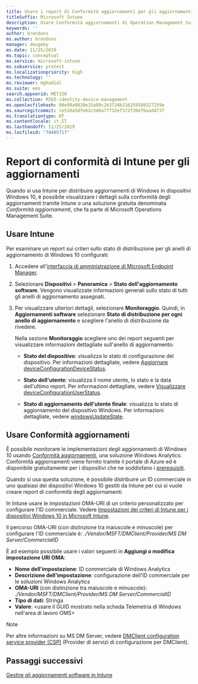 ```yaml
---
title: Usare i report di Conformità aggiornamenti per gli aggiornamenti di Windows in Microsoft Intune
titleSuffix: Microsoft Intune
description: Usare Conformità aggiornamenti di Operation Management Suite per visualizzare i dati dei report per gli aggiornamenti di Windows distribuiti con Intune.
keywords: ''
author: brenduns
ms.author: brenduns
manager: dougeby
ms.date: 11/25/2019
ms.topic: conceptual
ms.service: microsoft-intune
ms.subservice: protect
ms.localizationpriority: high
ms.technology: ''
ms.reviewer: mghadial
ms.suite: ems
search.appverid: MET150
ms.collection: M365-identity-device-management
ms.openlocfilehash: 0de98a0820e15a09c2b3724b216359580327259e
ms.sourcegitcommit: ce518a5dfe62c546a77f32ef372f36efbaad473f
ms.translationtype: HT
ms.contentlocale: it-IT
ms.lasthandoff: 11/25/2019
ms.locfileid: "74465717"
---
```

# <a name="intune-compliance-reports-for-updates"></a>Report di conformità di Intune per gli aggiornamenti

Quando si usa Intune per distribuire aggiornamenti di Windows in dispositivi Windows 10, è possibile visualizzare i dettagli sulla conformità degli aggiornamenti tramite Intune o una soluzione gratuita denominata *Conformità aggiornamenti*, che fa parte di Microsoft Operations Management Suite.

## <a name="use-intune"></a>Usare Intune

Per esaminare un report sui criteri sullo stato di distribuzione per gli anelli di aggiornamento di Windows 10 configurati:

1. Accedere all'[interfaccia di amministrazione di Microsoft Endpoint Manager](https://go.microsoft.com/fwlink/?linkid=2109431).

2. Selezionare **Dispositivi** > **Panoramica** > **Stato dell'aggiornamento software**. Vengono visualizzate informazioni generali sullo stato di tutti gli anelli di aggiornamento assegnati.

3. Per visualizzare ulteriori dettagli, selezionare **Monitoraggio**. Quindi, in **Aggiornamenti software** selezionare **Stato di distribuzione per ogni anello di aggiornamento** e scegliere l'anello di distribuzione da rivedere.

   Nella sezione **Monitoraggio** scegliere uno dei report seguenti per visualizzare informazioni dettagliate sull'anello di aggiornamento:

   - **Stato del dispositivo**: visualizza lo stato di configurazione del dispositivo. Per informazioni dettagliate, vedere [Aggiornare deviceConfigurationDeviceStatus]( https://docs.microsoft.com/graph/api/intune-deviceconfig-deviceconfigurationdevicestatus-update?view=graph-rest-1.0).

   - **Stato dell'utente**: visualizza il nome utente, lo stato e la data dell'ultimo report. Per informazioni dettagliate, vedere [Visualizzare deviceConfigurationUserStatus](https://docs.microsoft.com/graph/api/intune-deviceconfig-deviceconfigurationuserstatus-list?view=graph-rest-1.0).

   - **Stato di aggiornamento dell'utente finale**: visualizza lo stato di aggiornamento del dispositivo Windows. Per informazioni dettagliate, vedere [windowsUpdateState](https://docs.microsoft.com/graph/api/resources/intune-shared-windowsupdatestate?view=graph-rest-beta).

## <a name="use-update-compliance"></a>Usare Conformità aggiornamenti

È possibile monitorare le implementazioni degli aggiornamenti di Windows 10 usando [Conformità aggiornamenti](https://technet.microsoft.com/itpro/windows/manage/update-compliance-monitor), una soluzione Windows Analytics. Conformità aggiornamenti viene fornito tramite il portale di Azure ed è disponibile gratuitamente per i dispositivi che ne soddisfano i [prerequisiti](https://docs.microsoft.com/windows/deployment/update/update-compliance-get-started#update-compliance-prerequisites).  

Quando si usa questa soluzione, è possibile distribuire un ID commerciale in uno qualsiasi dei dispositivi Windows 10 gestiti da Intune per cui si vuole creare report di conformità degli aggiornamenti.  

In Intune usare le impostazioni OMA-URI di un criterio personalizzato per configurare l'ID commerciale. Vedere [Impostazioni dei criteri di Intune per i dispositivi Windows 10 in Microsoft Intune](https://docs.microsoft.com/intune-classic/deploy-use/windows-10-policy-settings-in-microsoft-intune).  

Il percorso OMA-URI (con distinzione tra maiuscole e minuscole) per configurare l'ID commerciale è: *./Vendor/MSFT/DMClient/Provider/MS DM Server/CommercialID*  

È ad esempio possibile usare i valori seguenti in **Aggiungi o modifica impostazione URI OMA**:

- **Nome dell'impostazione**: ID commerciale di Windows Analytics
- **Descrizione dell'impostazione**: configurazione dell'ID commerciale per le soluzioni Windows Analytics
- **OMA-URI** (con distinzione tra maiuscole e minuscole): *./Vendor/MSFT/DMClient/Provider/MS DM Server/CommercialID*
- **Tipo di dati**: Stringa
- **Valore**: \<usare il GUID mostrato nella scheda Telemetria di Windows nell'area di lavoro OMS>

> [!NOTE]
> Per altre informazioni su MS DM Server, vedere [DMClient configuration service provider (CSP)]( https://docs.microsoft.com/windows/client-management/mdm/dmclient-csp) (Provider di servizi di configurazione per DMClient).

## <a name="next-steps"></a>Passaggi successivi

[Gestire gli aggiornamenti software in Intune](windows-update-for-business-configure.md)

